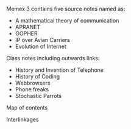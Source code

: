 Memex 3 contains five source notes named as:
- A mathematical theory of communication
- APRANET
- GOPHER
- IP over Avian Carriers
- Evolution of Internet

Class notes including outwards links:
- History and Invention of Telephone
- History of Coding
- Webbrowsers
- Phone freaks
- Stochastic Parrots

Map of contents

Interlinkages

